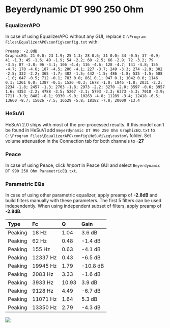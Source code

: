 # Beyerdynamic DT 990 250 Ohm

### EqualizerAPO
In case of using EqualizerAPO without any GUI, replace `C:\Program Files\EqualizerAPO\config\config.txt`
with:
```
Preamp: -2.8dB
GraphicEQ: 21 0.0; 23 1.9; 25 1.3; 28 0.6; 31 0.0; 34 -0.5; 37 -0.9; 41 -1.3; 45 -1.6; 49 -1.9; 54 -2.2; 60 -2.5; 66 -2.9; 72 -3.2; 79 -3.5; 87 -3.8; 96 -4.1; 106 -4.4; 116 -4.6; 128 -4.7; 141 -4.8; 155 -4.7; 170 -4.6; 187 -4.5; 206 -4.1; 227 -3.7; 249 -3.3; 274 -2.9; 302 -2.5; 332 -2.2; 365 -1.7; 402 -1.5; 442 -1.5; 486 -1.8; 535 -1.5; 588 -1.0; 647 -0.5; 712 -0.1; 783 0.0; 861 0.1; 947 0.1; 1042 0.0; 1146 0.1; 1261 0.0; 1387 -0.1; 1526 -0.3; 1678 -1.0; 1846 -1.8; 2031 -2.2; 2234 -1.8; 2457 -1.3; 2703 -1.8; 2973 -2.2; 3270 -2.0; 3597 -0.6; 3957 1.6; 4353 -2.2; 4788 -3.5; 5267 -2.1; 5793 -2.3; 6373 -5.3; 7010 -3.9; 7711 -3.9; 8482 -8.1; 9330 -9.0; 10263 -4.8; 11289 -3.4; 12418 -6.5; 13660 -8.7; 15026 -7.5; 16529 -5.8; 18182 -7.8; 20000 -13.4
```

### HeSuVi
HeSuVi 2.0 ships with most of the pre-processed results. If this model can't be found in HeSuVi add
`Beyerdynamic DT 990 250 Ohm GraphicEQ.txt` to `C:\Program Files\EqualizerAPO\config\HeSuVi\eq\custom\` folder.
Set volume attenuation in the Connection tab for both channels to **-27**

### Peace
In case of using Peace, click *Import* in Peace GUI and select `Beyerdynamic DT 990 250 Ohm ParametricEQ.txt`.

### Parametric EQs
In case of using other parametric equalizer, apply preamp of **-2.8dB** and build filters manually
with these parameters. The first 5 filters can be used independently.
When using independent subset of filters, apply preamp of **-2.8dB**.

| Type    | Fc       |     Q | Gain     |
|:--------|:---------|:------|:---------|
| Peaking | 18 Hz    |  1.04 | 3.6 dB   |
| Peaking | 62 Hz    |  0.48 | -1.4 dB  |
| Peaking | 155 Hz   |  0.63 | -4.1 dB  |
| Peaking | 12337 Hz |  0.43 | -6.5 dB  |
| Peaking | 19945 Hz |  1.79 | -10.8 dB |
| Peaking | 2083 Hz  |  3.33 | -1.6 dB  |
| Peaking | 3933 Hz  | 10.93 | 3.9 dB   |
| Peaking | 9128 Hz  |  4.49 | -6.7 dB  |
| Peaking | 11071 Hz |  1.64 | 5.3 dB   |
| Peaking | 13350 Hz |  2.79 | -4.3 dB  |

![](https://raw.githubusercontent.com/jaakkopasanen/AutoEq/master/results/rtings/avg/Beyerdynamic%20DT%20990%20250%20Ohm/Beyerdynamic%20DT%20990%20250%20Ohm.png)